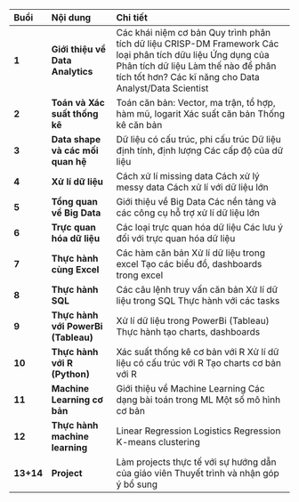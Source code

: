 

| Buổi | Nội dung | Chi tiết |
| :---- | :---- | :---- |
| **1** | **Giới thiệu về Data Analytics** | Các khái niệm cơ bản Quy trình phân tích dữ liệu CRISP-DM Framework Các loại phân tích dữu liệu Ứng dụng của Phân tích dữ liệu Làm thế nào để phân tích tốt hơn? Các kĩ năng cho Data Analyst/Data Scientist |
| **2** | **Toán và Xác suất thống kê** | Toán căn bản: Vector, ma trận, tổ hợp, hàm mũ, logarit Xác suất căn bản Thống kê căn bản |
| **3** | **Data shape và các mối quan hệ** | Dữ liệu có cấu trúc, phi cấu trúc Dữ liệu định tính, định lượng Các cấp độ của dữ liệu |
| **4** | **Xử lí dữ liệu** | Cách xử lí missing data Cách xử lý messy data Cách xử lí với dữ liệu lớn |
| **5** | **Tổng quan về Big Data** | Giới thiệu về Big Data Các nền tảng và các công cụ hỗ trợ xử lí dữ liệu lớn |
| **6** | **Trực quan hóa dữ liệu** | Các loại trực quan hóa dữ liệu Các lưu ý đối với trực quan hóa dữ liệu |
| **7** | **Thực hành cùng Excel** | Các hàm căn bản Xử lí dữ liệu trong excel Tạo các biểu đồ, dashboards trong excel |
| **8** | **Thực hành SQL** | Các câu lệnh truy vấn căn bản Xử lí dữ liệu trong SQL Thực hành với các tasks |
| **9** | **Thực hành với PowerBi (Tableau)** | Xử lí dữ liệu trong PowerBi (Tableau) Thực hành tạo charts, dashboards |
| **10** | **Thực hành với R (Python)** | Xác suất thống kê cơ bản với R Xử lí dữ liệu có cấu trúc với R Tạo charts cơ bản với R |
| **11** | **Machine Learning cơ bản** | Giới thiệu về Machine Learning Các dạng bài toán trong ML Một số mô hình cơ bản |
| **12** | **Thực hành machine learning** | Linear Regression Logistics Regression K-means clustering |
| **13+14** | **Project** | Làm projects thực tế với sự hướng dẫn của giáo viên Thuyết trình và nhận góp ý bổ sung |


